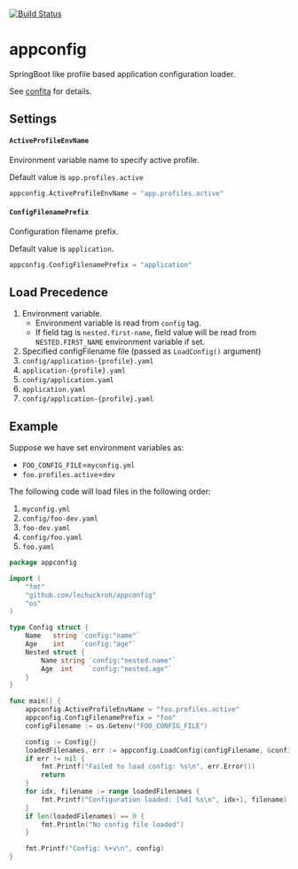[![Build Status](https://travis-ci.com/lechuckroh/appconfig.svg?branch=master)](https://travis-ci.com/lechuckroh/appconfig)

# appconfig
SpringBoot like profile based application configuration loader.

See [confita](https://github.com/heetch/confita) for details.

## Settings
#### `ActiveProfileEnvName`
Environment variable name to specify active profile.

Default value is `app.profiles.active`

```go
appconfig.ActiveProfileEnvName = "app.profiles.active"
```

#### `ConfigFilenamePrefix`
Configuration filename prefix.

Default value is `application`.

```go
appconfig.ConfigFilenamePrefix = "application"
```

## Load Precedence
1. Environment variable.
    * Environment variable is read from `config` tag.
    * If field tag is `nested.first-name`, field value will be read from `NESTED.FIRST_NAME` environment variable if set.
1. Specified configFilename file (passed as `LoadConfig()` argument)
1. `config/application-{profile}.yaml`
1. `application-{profile}.yaml`
1. `config/application.yaml`
1. `application.yaml`
1. `config/application-{profile}.yaml`

## Example
Suppose we have set environment variables as:
* `FOO_CONFIG_FILE`=`myconfig.yml`
* `foo.profiles.active`=`dev`

The following code will load files in the following order:
1. `myconfig.yml`
1. `config/foo-dev.yaml`
1. `foo-dev.yaml`
1. `config/foo.yaml`
1. `foo.yaml`

```go
package appconfig

import (
	"fmt"
	"github.com/lechuckroh/appconfig"
	"os"
)

type Config struct {
	Name   string `config:"name"`
	Age    int    `config:"age"`
	Nested struct {
		Name string `config:"nested.name"`
		Age  int    `config:"nested.age"`
	}
}

func main() {
	appconfig.ActiveProfileEnvName = "foo.profiles.active"
	appconfig.ConfigFilenamePrefix = "foo"
	configFilename := os.Getenv("FOO_CONFIG_FILE")

	config := Config{}
	loadedFilenames, err := appconfig.LoadConfig(configFilename, &config)
	if err != nil {
		fmt.Printf("Failed to load config: %s\n", err.Error())
		return
	}
	for idx, filename := range loadedFilenames {
		fmt.Printf("Configuration loaded: [%d] %s\n", idx+1, filename)
	}
	if len(loadedFilenames) == 0 {
		fmt.Println("No config file loaded")
	}

	fmt.Printf("Config: %+v\n", config)
}
```

